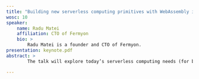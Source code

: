 ```yaml
---
title: "Building new serverless computing primitives with WebAssembly in a multi-region world"
wosc: 10
speaker:
    name: Radu Matei
    affiliation: CTO of Fermyon
    bio: >
        Radu Matei is a founder and CTO of Fermyon. 
presentation: keynote.pdf
abstract: >
        The talk will explore today’s serverless computing needs (for both traditional workloads and new AI inference needs) and the prospect of using WebAssembly components as the unit of deployment and execution in multi-region environments, demonstrated through the lens of the Spin open source project.

---
```

